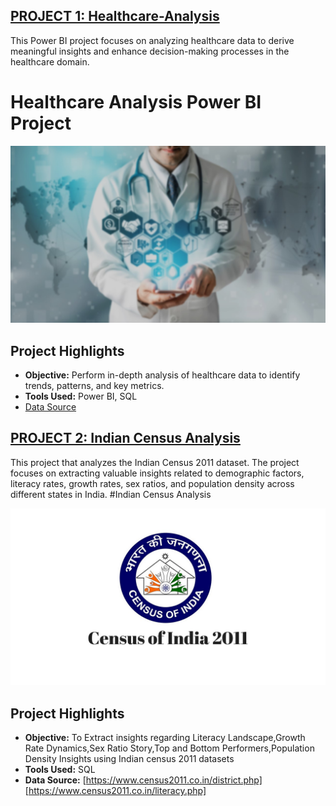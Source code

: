 ## [PROJECT 1: Healthcare-Analysis](https://github.com/GauthamKrishnaDas98/Healthcare-Analysis/tree/main)
This Power BI project focuses on analyzing healthcare data to derive meaningful insights and enhance decision-making processes in the healthcare domain.
# Healthcare Analysis Power BI Project

![Project Image](/image/BACKGROUND.jpg)


## Project Highlights

- **Objective:** Perform in-depth analysis of healthcare data to identify trends, patterns, and key metrics.
- **Tools Used:** Power BI, SQL
- [Data Source](https://www.kaggle.com/datasets/prasad22/healthcare-dataset/data)

## [PROJECT 2: Indian Census Analysis](https://github.com/GauthamKrishnaDas98/Indian-Census-2011-Analysis)
This project that analyzes the Indian Census 2011 dataset. The project focuses on extracting valuable insights related to demographic factors, literacy rates, growth rates, sex ratios, and population density across different states in India.
#Indian Census Analysis

![Project Image2](/image/census-1612944696.jpg)


## Project Highlights
- **Objective:** To Extract insights regarding Literacy Landscape,Growth Rate Dynamics,Sex Ratio Story,Top and Bottom Performers,Population Density Insights using Indian census 2011 datasets
- **Tools Used:** SQL
- **Data Source:** [https://www.census2011.co.in/district.php]
                  [https://www.census2011.co.in/literacy.php]
